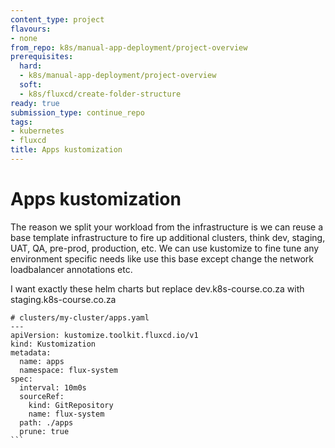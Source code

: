 ```yaml
---
content_type: project
flavours:
- none
from_repo: k8s/manual-app-deployment/project-overview
prerequisites:
  hard:
  - k8s/manual-app-deployment/project-overview
  soft:
  - k8s/fluxcd/create-folder-structure
ready: true
submission_type: continue_repo
tags:
- kubernetes
- fluxcd
title: Apps kustomization
---
```


# Apps kustomization

The reason we split your workload from the infrastructure is we can reuse a base template infrastructure to fire up additional clusters, think dev, staging, UAT, QA, pre-prod, production, etc. We can use kustomize to fine tune any environment specific needs like use this base except change the network loadbalancer annotations etc.

I want exactly these helm charts but replace dev.k8s-course.co.za with staging.k8s-course.co.za 


````
# clusters/my-cluster/apps.yaml
---
apiVersion: kustomize.toolkit.fluxcd.io/v1
kind: Kustomization
metadata:
  name: apps
  namespace: flux-system
spec:
  interval: 10m0s
  sourceRef:
    kind: GitRepository
    name: flux-system
  path: ./apps
  prune: true
```
